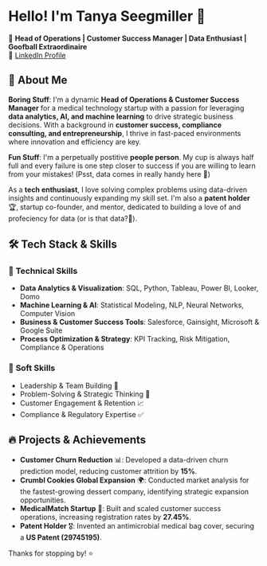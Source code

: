 # Hello! I'm Tanya Seegmiller 👋

🚀 **Head of Operations | Customer Success Manager | Data Enthusiast | Goofball Extraordinaire**  
🔗 [LinkedIn Profile](https://www.linkedin.com/in/tanya-seegmiller-6031939a/)

## 🚀 About Me  
**Boring Stuff**: I'm a dynamic **Head of Operations & Customer Success Manager** for a medical technology startup with a passion for leveraging **data analytics, AI, and machine learning** to drive strategic business decisions. With a background in **customer success, compliance consulting, and entrepreneurship**, I thrive in fast-paced environments where innovation and efficiency are key.

**Fun Stuff**: I'm a perpetually postitive **people person**. My cup is always half full and every failure is one step closer to success if you are willing to learn from your mistakes! (Psst, data comes in really handy here 🤫)

As a **tech enthusiast**, I love solving complex problems using data-driven insights and continuously expanding my skill set. I'm also a **patent holder** 🏆, startup co-founder, and mentor, dedicated to building a love of and profeciency for data (or is that data?🤭).  

## 🛠️ Tech Stack & Skills

### 🔹 **Technical Skills**  
- **Data Analytics & Visualization**: SQL, Python, Tableau, Power BI, Looker, Domo  
- **Machine Learning & AI**: Statistical Modeling, NLP, Neural Networks, Computer Vision  
- **Business & Customer Success Tools**: Salesforce, Gainsight, Microsoft & Google Suite  
- **Process Optimization & Strategy**: KPI Tracking, Risk Mitigation, Compliance & Operations  

### 🔹 **Soft Skills**  
- Leadership & Team Building 🤝  
- Problem-Solving & Strategic Thinking 🧠  
- Customer Engagement & Retention 📈  
- Compliance & Regulatory Expertise ✅  

## 🔥 Projects & Achievements
- **Customer Churn Reduction** 📊: Developed a data-driven churn prediction model, reducing customer attrition by **15%**.
- **Crumbl Cookies Global Expansion** 🌍: Conducted market analysis for the fastest-growing dessert company, identifying strategic expansion opportunities.
- **MedicalMatch Startup** 🏥: Built and scaled customer success operations, increasing registration rates by **27.45%**.
- **Patent Holder** 🎖️: Invented an antimicrobial medical bag cover, securing a **US Patent (29745195)**.

Thanks for stopping by! ⭐ 

